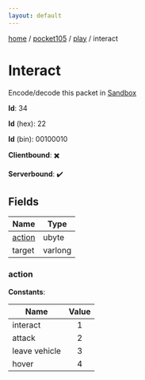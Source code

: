 ```yaml
---
layout: default
---
```


[home](/)  /  [pocket105](/protocol/pocket105)  /  [play](/protocol/pocket105/play)  /  interact

# Interact

Encode/decode this packet in [Sandbox](../../../sandbox/pocket105#play.interact)

**Id**: 34

**Id** (hex): 22

**Id** (bin): 00100010

**Clientbound**: ✖️

**Serverbound**: ✔️

## Fields

Name | Type
---|---
[action](#action) | ubyte
target | varlong

### action

**Constants**:

Name | Value
---|:---:
interact | 1
attack | 2
leave vehicle | 3
hover | 4
